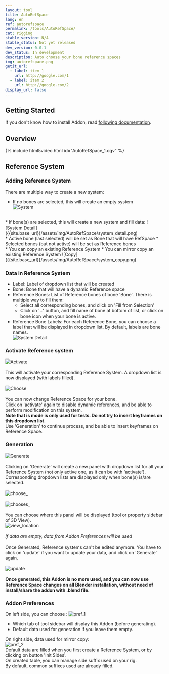 ```yaml
---
layout: tool
title: AutoRefSpace
lang: en
ref: autorefspace
permalink: /tools/AutoRefSpace/
cat: rigging
stable_version: N/A
stable_status: Not yet released
dev_version: 0.0.1
dev_status: In development
description: Auto choose your bone reference spaces
img: autorefspace.png
getit_url:
  - label: item 1
    url: http://google.com/1
  - label: item 2
    url: http://google.com/2
display_url: false
---
```


## Getting Started
If you don't know how to install Addon, read [following documentation]({{site.base_url}}/AddonInstallation/).  

## Overview
{% include html5video.html id="AutoRefSpace_1.ogv" %}

## Reference System

### Adding Reference System

There are multiple way to create a new system:  

* If no bones are selected, this will create an empty system  
![System]({{site.base_url}}/assets/img/AutoRefSpace/reference_system.png)  
<br/>
* If bone(s) are selected, this will create a new system and fill data:  
![System Detail]({{site.base_url}}/assets/img/AutoRefSpace/system_detail.png)  
<br/>
  * Active bone (last selected) will be set as Bone that will have RefSpace  
  * Selected bones (but not active) will be set as Reference bones  
<br/>
* You can copy an existing Reference System  
* You can mirror copy an existing Reference System  
![Copy]({{site.base_url}}/assets/img/AutoRefSpace/system_copy.png)  

### Data in Reference System

* Label: Label of dropdown list that will be created
* Bone: Bone that will have a dynamic Reference space
* Reference Bones: List of Reference bones of bone 'Bone'. There is multiple way to fill them:  
  * Select all corresponding bones, and click on 'Fill from Selection'  
  * Click on '+' button, and fill name of bone at bottom of list, or click on bone icon when your bone is active.  
*  Reference Bone Labels: For each Reference Bone, you can choose a label that will be displayed in dropdown list. By default, labels are bone names.  
![System Detail]({{site.base_url}}/assets/img/AutoRefSpace/system_detail_2.png)  

### Activate Reference system

![Activate]({{site.base_url}}/assets/img/AutoRefSpace/active_autoref.png)  
<br/>
This will activate your corresponding Reference System. A dropdown list is now displayed (with labels filled).  
<br/>
![Choose]({{site.base_url}}/assets/img/AutoRefSpace/choose_ref.png)  
<br/>
You can now change Reference Space for your bone.  
Click on 'activate' again to disable dynamic references, and be able to perform modification on this system.  
**Note that is mode is only used for tests. Do not try to insert keyframes on this dropdown list.**  
Use 'Generation' to continue process, and be able to insert keyframes on Reference Space.

### Generation

![Generate]({{site.base_url}}/assets/img/AutoRefSpace/generate.png)  
<br/>
Clicking on 'Generate' will create a new panel with dropdown list for all your Reference System (not only active one, as it can be with 'activate').  
Corresponding dropdown lists are displayed only when bone(s) is/are selected.  
<br/>
![choose_]({{site.base_url}}/assets/img/AutoRefSpace/generated_ref_choose.png)  
<br/>
![chooses_]({{site.base_url}}/assets/img/AutoRefSpace/generated_ref_chooses.png)  
<br/>
You can choose where this panel will be displayed (tool or property sidebar of 3D View).  
![view_location]({{site.base_url}}/assets/img/AutoRefSpace/view_location.png)  
<br/>
*If data are empty, data from Addon Preferences will be used*  
<br/>
Once Generated, Reference systems can't be edited anymore. You have to click on 'update' if you want to update your data, and click on 'Generate' again.  
<br/>
![update]({{site.base_url}}/assets/img/AutoRefSpace/update.png)  
<br/>
**Once generated, this Addon is no more used, and you can now use Reference Space changes on all Blender installation, without need of install/share the addon with .blend file.**

### Addon Preferences

On left side, you can choose :
![pref_1]({{site.base_url}}/assets/img/AutoRefSpace/preferences_1.png)  

* Which tab of tool sidebar will display this Addon (before generating).  
* Default data used for generation if you leave them empty.  

On right side, data used for mirror copy:  
![pref_2]({{site.base_url}}/assets/img/AutoRefSpace/preferences_2.png)  
Default data are filled when you first create a Reference System, or by clicking on button 'Init Sides'.  
On created table, you can manage side suffix used on your rig.  
By default, common suffixes used are already filled.  
